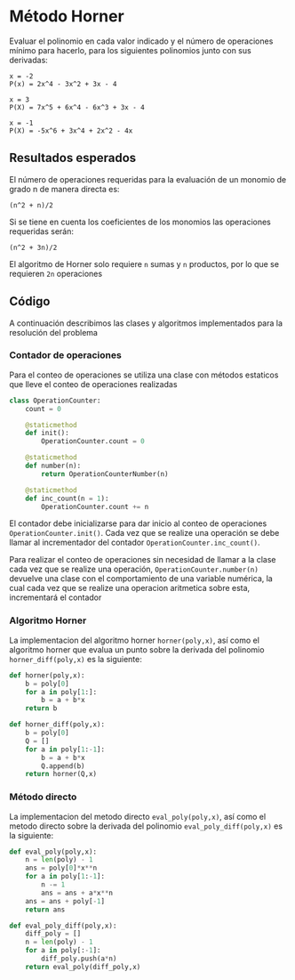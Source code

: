 # Método Horner

Evaluar el polinomio en cada valor indicado y el número de operaciones mínimo para hacerlo, para los siguientes polinomios junto con sus derivadas:

```
x = -2
P(x) = 2x^4 - 3x^2 + 3x - 4

x = 3
P(X) = 7x^5 + 6x^4 - 6x^3 + 3x - 4

x = -1
P(X) = -5x^6 + 3x^4 + 2x^2 - 4x
```

## Resultados esperados

El número de operaciones requeridas para la evaluación de un monomio de grado n de manera directa es:
```
(n^2 + n)/2
```
Si se tiene en cuenta los coeficientes de los monomios las operaciones requeridas serán:
```
(n^2 + 3n)/2
```

El algoritmo de Horner solo requiere `n` sumas y `n` productos, por lo que se requieren `2n` operaciones

## Código

A continuación describimos las clases y algoritmos implementados para la resolución del problema

### Contador de operaciones

Para el conteo de operaciones se utiliza una clase con métodos estaticos que lleve el conteo de operaciones realizadas

```python
class OperationCounter:
	count = 0

	@staticmethod
	def init():
		OperationCounter.count = 0

	@staticmethod
	def number(n):
		return OperationCounterNumber(n)

	@staticmethod
	def inc_count(n = 1):
		OperationCounter.count += n
```

El contador debe inicializarse para dar inicio al conteo de operaciones `OperationCounter.init()`. Cada vez que se realize una operación se debe llamar al incrementador del contador `OperationCounter.inc_count()`. 

Para realizar el conteo de operaciones sin necesidad de llamar a la clase cada vez que se realize una operación, `OperationCounter.number(n)` devuelve una clase con el comportamiento de una variable numérica, la cual cada vez que se realize una operacion aritmetica sobre esta, incrementará el contador

### Algoritmo Horner

La implementacion del algoritmo horner `horner(poly,x)`, así como el algoritmo horner que evalua un punto sobre la derivada del polinomio `horner_diff(poly,x)` es la siguiente: 

```python
def horner(poly,x): 
	b = poly[0]
	for a in poly[1:]:
		b = a + b*x
	return b

def horner_diff(poly,x):
	b = poly[0]
	Q = []
	for a in poly[1:-1]:
		b = a + b*x
		Q.append(b)
	return horner(Q,x)
```

### Método directo

La implementacion del metodo directo `eval_poly(poly,x)`, así como el metodo directo sobre la derivada del polinomio `eval_poly_diff(poly,x)` es la siguiente: 

```python
def eval_poly(poly,x):
	n = len(poly) - 1
	ans = poly[0]*x**n
	for a in poly[1:-1]:
		n -= 1
		ans = ans + a*x**n
	ans = ans + poly[-1]
	return ans

def eval_poly_diff(poly,x):
	diff_poly = []
	n = len(poly) - 1
	for a in poly[:-1]:
		diff_poly.push(a*n)
	return eval_poly(diff_poly,x)
```